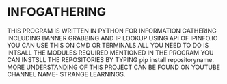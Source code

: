 # INFOGATHERING
THIS PROGRAM IS WRITTEN IN PYTHON FOR INFORMATION GATHERING INCLUDING BANNER GRABBING AND IP LOOKUP USING API OF IPINFO.IO 
YOU CAN USE THIS ON CMD OR TERMINALS ALL YOU NEED TO DO IS INTSALL THE MODULES REQUIRED MENTIONED IN THE PROGRAM YOU CAN INSTSLL THE REPOSITORIES BY TYPING pip install repositoryname. 
MORE UNDERSTANDING OF THIS PROJECT CAN BE FOUND ON YOUTUBE 
CHANNEL NAME- STRANGE LEARNINGS.
